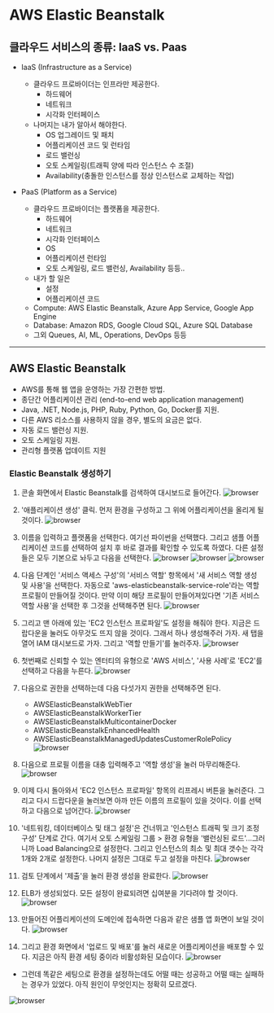 # AWS Elastic Beanstalk

## 클라우드 서비스의 종류: IaaS vs. Paas

- IaaS (Infrastructure as a Service)
    - 클라우드 프로바이더는 인프라만 제공한다.
        - 하드웨어
        - 네트워크
        - 시각화 인터페이스
    - 나머지는 내가 알아서 해야한다.
        - OS 업그레이드 및 패치
        - 어플리케이션 코드 및 런타임
        - 로드 밸런싱
        - 오토 스케일링(트래픽 양에 따라 인스턴스 수 조절)
        - Availability(충돌한 인스턴스를 정상 인스턴스로 교체하는 작업)

- PaaS (Platform as a Service)
    - 클라우드 프로바이더는 플랫폼을 제공한다.
        - 하드웨어
        - 네트워크
        - 시각화 인터페이스
        - OS
        - 어플리케이션 런타임
        - 오토 스케일링, 로드 밸런싱, Availability 등등..
    - 내가 할 일은
        - 설정
        - 어플리케이션 코드
    - Compute: AWS Elastic Beanstalk, Azure App Service, Google App Engine
    - Database: Amazon RDS, Google Cloud SQL, Azure SQL Database
    - 그외 Queues, AI, ML, Operations, DevOps 등등

---

## AWS Elastic Beanstalk

- AWS를 통해 웹 앱을 운영하는 가장 간편한 방법.
- 종단간 어플리케이션 관리 (end-to-end web application management)
- Java, .NET, Node.js, PHP, Ruby, Python, Go, Docker를 지원.
- 다른 AWS 리소스를 사용하지 않을 경우, 별도의 요금은 없다.
- 자동 로드 밸런싱 지원.
- 오토 스케일링 지원.
- 관리형 플랫폼 업데이트 지원


### Elastic Beanstalk 생성하기

1. 콘솔 화면에서 Elastic Beanstalk를 검색하여 대시보드로 들어간다.
![browser](./browser-51.png)

2. '애플리케이션 생성' 클릭. 먼저 환경을 구성하고 그 위에 어플리케이션을 올리게 될 것이다.
![browser](./browser-52.png)

3. 이름을 입력하고 플랫폼을 선택한다. 여기선 파이썬을 선택했다. 그리고 샘플 어플리케이션 코드를 선택하여 설치 후 바로 결과를 확인할 수 있도록 하였다. 다른 설정들은 모두 기본으로 놔두고 다음을 선택한다.
![browser](./browser-53.png)
![browser](./browser-54.png)
![browser](./browser-55.png)

4. 다음 단계인 '서비스 액세스 구성'의 '서비스 역할' 항목에서 '새 서비스 역할 생성 및 사용'을 선택한다. 자동으로 'aws-elasticbeanstalk-service-role'라는 역할 프로필이 만들어질 것이다. 만약 이미 해당 프로필이 만들어져있다면 '기존 서비스 역할 사용'을 선택한 후 그것을 선택해주면 된다.
![browser](./browser-57.png)

5. 그리고 맨 아래에 있는 'EC2 인스턴스 프로파일'도 설정을 해줘야 한다. 지금은 드랍다운을 눌러도 아무것도 뜨지 않을 것이다. 그래서 하나 생성해주러 가자. 새 탭을 열어 IAM 대시보드로 가자. 그리고 '역할 만들기'를 눌러주자.
![browser](./browser-60.png)

6. 첫번째로 신뢰할 수 있는 엔터티의 유형으로 'AWS 서비스', '사용 사례'로 'EC2'를 선택하고 다음을 누른다.
![browser](./browser-61.png)

7. 다음으로 권한을 선택하는데 다음 다섯가지 권한을 선택해주면 된다.
    - AWSElasticBeanstalkWebTier
    - AWSElasticBeanstalkWorkerTier
    - AWSElasticBeanstalkMulticontainerDocker
    - AWSElasticBeanstalkEnhancedHealth
    - AWSElasticBeanstalkManagedUpdatesCustomerRolePolicy
![browser](./browser-62.png)

8. 다음으로 프로필 이름을 대충 입력해주고 '역할 생성'을 눌러 마무리해준다.
![browser](./browser-63.png)

9. 이제 다시 돌아와서 'EC2 인스턴스 프로파일' 항목의 리프레시 버튼을 눌러준다. 그리고 다시 드랍다운을 눌러보면 아까 만든 이름의 프로필이 있을 것이다. 이를 선택하고 다음으로 넘어간다.
![browser](./browser-64.png)

10. '네트워킹, 데이터베이스 및 태그 설정'은 건너뛰고 '인스턴스 트래픽 및 크기 조정 구성' 단계로 간다. 여기서 오토 스케일링 그룹 > 환경 유형을 '밸런싱된 로드'...그러니까 Load Balancing으로 설정한다. 그리고 인스턴스의 최소 및 최대 갯수는 각각 1개와 2개로 설정한다. 나머지 설정은 그대로 두고 설정을 마친다.
![browser](./browser-56.png)

11. 검토 단계에서 '제출'을 눌러 환경 생성을 완료한다.
![browser](./browser-58.png)

12. ELB가 생성되었다. 모든 설정이 완료되려면 십여분을 기다려야 할 것이다.
![browser](./browser-59.png)

13. 만들어진 어플리케이션의 도메인에 접속하면 다음과 같은 샘플 앱 화면이 보일 것이다.
![browser](./browser-66.png)

14. 그리고 환경 화면에서 '업로드 및 배포'를 눌러 새로운 어플리케이션을 배포할 수 있다. 지금은 아직 환경 세팅 중이라 비활성화된 모습이다.
![browser](./browser-67.png)

* 그런데 똑같은 세팅으로 환경을 설정하는데도 어떨 때는 성공하고 어떨 때는 실패하는 경우가 있었다. 아직 원인이 무엇인지는 정확히 모르겠다.

![browser](./browser-65.png)

